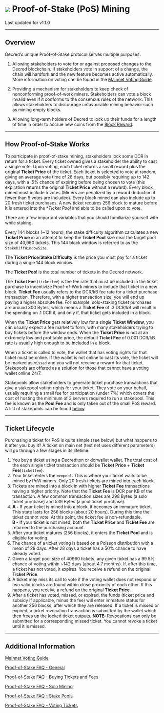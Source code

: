 # <img class="dcr-icon" src="/img/dcr-icons/TicketVoted.svg" /> Proof-of-Stake (PoS) Mining

Last updated for v1.1.0

---

## Overview 

Decred's unique Proof-of-Stake protocol serves multiple purposes:

1. Allowing stakeholders to vote for or against proposed changes to the Decred blockchain. If stakeholders vote in support of a change, the chain will hardfork and the new feature becomes active automatically. More information on voting can be found in the [Mainnet Voting Guide](/getting-started/user-guides/agenda-voting.md).

1. Providing a mechanism for stakeholders to keep check of nonconforming proof-of-work miners. Stakeholders can vote a block invalid even if it conforms to the consensus rules of the network. This allows stakeholders to discourage unfavourable mining behavior such as mining empty blocks.

1. Allowing long-term holders of Decred to lock up their funds for a length of time in order to accrue new coins from the [Block Reward](/advanced/inflation/).

---

## How Proof-of-Stake Works

To participate in proof-of-stake mining, stakeholders lock some DCR in return for a ticket. Every ticket owned gives a stakeholder the ability to cast a single vote. Upon voting, each ticket returns a small reward plus the original **Ticket Price** of the ticket. Each ticket is selected to vote at random, giving an average vote time of 28 days, but possibly requiring up to 142 days, with a .5% chance of expiring before being chosen to vote (this expiration returns the original **Ticket Price** without a reward). Every block mined must include 5 votes (Miners are penalized by a reward deduction if fewer than 5 votes are included). Every block mined can also include up to 20 fresh ticket purchases. A new ticket requires 256 block to mature before it is entered into the **Ticket Pool* and able to be called upon to vote.

There are a few important variables that you should familiarize yourself with while staking.

Every 144 blocks (~12 hours), the stake difficulty algorithm calculates a new **Ticket Price** in an attempt to keep the **Ticket Pool** size near the target pool size of 40,960 tickets. This 144 block window is referred to as the `StakeDiffWindowSize`.

The **Ticket Price**/**Stake Difficulty** is the price you must pay for a ticket during a single 144 block window.

The **Ticket Pool** is the total number of tickets in the Decred network.

The **Ticket Fee** (`ticketfee`) is the fee rate that must be included in the ticket purchase to incentivize Proof-of-Work miners to include that ticket in a new block. **Ticket Fee** usually refers to the DCR/kB fee rate for a ticket purchase transaction. Therefore, with a higher transaction size, you will end up paying a higher absolute fee. For example, solo-staking ticket purchases are around 300 Bytes, which means a **Ticket Fee** of .3 DCR/kB will result in the spending on .1 DCR if, and only if, that ticket gets included in a block.

When the **Ticket Price** gets relatively low for a single **Ticket Window**, you can usually expect a fee market to form, with many stakeholders trying to buy tickets before the window ends. When the **Ticket Price** is not at an extremely low and profitable price, the default **Ticket Fee** of 0.001 DCR/kB rate is usually high enough to be included in a block.

When a ticket is called to vote, the wallet that has voting rights for that ticket must be online. If the wallet is not online to cast its vote, the ticket will be marked as `missed` and you will not receive a reward for that ticket. Stakepools are offered as a solution for those that cannot have a voting wallet online 24/7.

Stakepools allow stakeholders to generate ticket purchase transactions that give a stakepool voting rights for your ticket. They vote on your behalf, usually requiring a small fee for participation (under 7%) which covers the cost of hosting the minimum of 3 servers required to run a stakepool. This fee is known as the **Pool Fee** and is only taken out of the small PoS reward. A list of stakepools can be found [below](#list-of-stakepools).

---

## Ticket Lifecycle 

Purchasing a ticket for PoS is quite simple (see below) but what happens to it after you buy it?
A ticket on main net (test net uses different parameters) will go through a few stages in its lifetime:

1. You buy a ticket using a Decrediton or dcrwallet wallet. The total cost of the each single ticket transaction should be **Ticket Price** + **Ticket Fee**(`ticketfee`).
2. Your ticket enters the `mempool`. This is where your ticket waits to be mined by PoW miners. Only 20 fresh tickets are mined into each block.
3. Tickets are mined into a block in with higher **Ticket Fee** transactions having a higher priority. Note that the **Ticket Fee** is DCR per KB of the transaction. A few common transaction sizes are 298 Bytes (a solo ticket purchase) and 539 Bytes (a pool ticket purchase).
4. **A -** If your ticket is mined into a block, it becomes an immature ticket. This state lasts for 256 blocks (about 20 hours). During this time the ticket cannot vote. At this point, the ticket fee is non-refundable. <br /> 
**B -** If your ticket is not mined, both the **Ticket Price** and **Ticket Fee** are returned to the purchasing account.
5. After your ticket matures (256 blocks), it enters the **Ticket Pool** and is eligible for voting.
6. The chance of a ticket voting is based on a Poisson distribution with a mean of 28 days. After 28 days a ticket has a 50% chance to have already voted.
7. Given a target pool size of 40960 tickets, any given ticket has a 99.5% chance of voting within ~142 days (about 4.7 months). If, after this time, a ticket has not voted, it expires. You receive a refund on the original **Ticket Price**.
8. A ticket may miss its call to vote if the voting wallet does not respond or two valid blocks are found within close proximity of each other. If this happens, you receive a refund on the original **Ticket Price**.
9. After a ticket has voted, missed, or expired, the funds (ticket price and subsidy if applicable, minus the fee) will enter immature status for another 256 blocks, after which they are released. If a ticket is missed or expired, a ticket revocation transaction is submitted by the wallet which then frees up the locked ticket outputs. **NOTE:** Revocations can only be submitted for a corresponding missed ticket. You cannot revoke a ticket until it is missed.

---

## Additional Information 

[Mainnet Voting Guide](/getting-started/user-guides/agenda-voting.md)

[Proof-of-Stake FAQ - General](/faq/proof-of-stake/general.md)

[Proof-of-Stake FAQ - Buying Tickets and Fees](/faq/proof-of-stake/buying-tickets-and-fees.md)

[Proof-of-Stake FAQ - Solo Mining](/faq/proof-of-stake/solo-mining.md)

[Proof-of-Stake FAQ - Stake Pools](/faq/proof-of-stake/stake-pools.md)

[Proof-of-Stake FAQ - Voting Tickets](/faq/proof-of-stake/voting-tickets.md)

